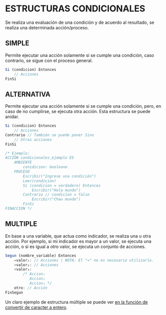 # ESTRUCTURAS CONDICIONALES
Se realiza una evaluación de una condición y de acuerdo al resultado, se realiza una determinada acción/proceso.
## SIMPLE
Permite ejecutar una acción solamente si se cumple una condición, caso contrario, se sigue con el proceso general.
```js
Si (condicion) Entonces
    // Acciones
FinSi
```
## ALTERNATIVA
Permite ejecutar una acción solamente si se cumple una condición, pero, en caso de no cumplirse, se ejecuta otra acción. Esta estructura se puede anidar.
```js
Si (condicion) Entonces
    // Acciones
Contrario // También se puede poner Sino
    // Otras acciones
FinSi

/* Ejemplo:
ACCION condicionales_ejemplo ES
    AMBIENTE
        conidicion: booleano
    PROCESO
        Escribir("Ingrese una condición")
        Leer(condicion)
        Si (condicion = verdadero) Entonces
            Escribir("Hola mundo")
        Contrario // condicion = falso
            Escribir("Chau mundo")
        FinSi
FINACCION */ 
```
## MULTIPLE
En base a una variable, que actua como indicador, se realiza una u otra acción. Por ejemplo, si mi indicador es mayor a un valor, se ejecuta una acción, o si es igual a otro valor, se ejecuta un conjunto de acciones.
```js
Segun (nombre_variable) Entonces
    =valor₁: // Acciones | NOTA: El "=" no es necesario utilizarlo.
    >valor₂: // Acciones
    <valor₃:
        /* Accion₁
           Accion₂ 
           Accion₃ */
    otro: // Acción
FinSegun
```
Un claro ejemplo de estructura múltiple se puede ver [en la función de convertir de caracter a entero](https://github.com/511NetworkAuthenticationRequired/Algoritmo-y-Estructuras-de-Datos-2023/blob/main/Sintaxis%20del%20pseudocodigo/%5BINCOMPLETO%5D%20Esqueletos_Frecuentes.md#convertir-caracter-a-entero).
